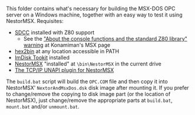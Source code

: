 This folder contains what's necessary for building the MSX-DOS OPC server on a Windows machine, together with an easy way to test it using NestorMSX. Requisites:

* [SDCC](http://sdcc.sourceforge.net) installed with Z80 support
  * See the ["About the console functions and the standard Z80 library" warning](http://www.konamiman.com/msx/msx-e.html#sdcc) at Konamiman's MSX page
* [hex2bin](http://gnuwin32.sourceforge.net/packages/hex2bin.htm) at any location accessible in PATH
* [ImDisk Tookit](https://sourceforge.net/projects/imdisk-toolkit) installed
* [NestorMSX](https://github.com/Konamiman/NestorMSX) "installed" at `\bin\NestorMSX` in the current drive
* [The TCP/IP UNAPI plugin for NestorMSX](https://github.com/Konamiman/TCP-IP-for-NestorMSX)

The `build.bat` script will build the `OPC.COM` file and then copy it into NestorMSX' `NextorAndMsxDos.dsk` disk image after mounting it. If you prefer to change/remove the copying to disk image part (or the location of NestorMSX), just change/remove the appropriate parts at `build.bat`, `mount.bat` and/or `unmount.bat`.